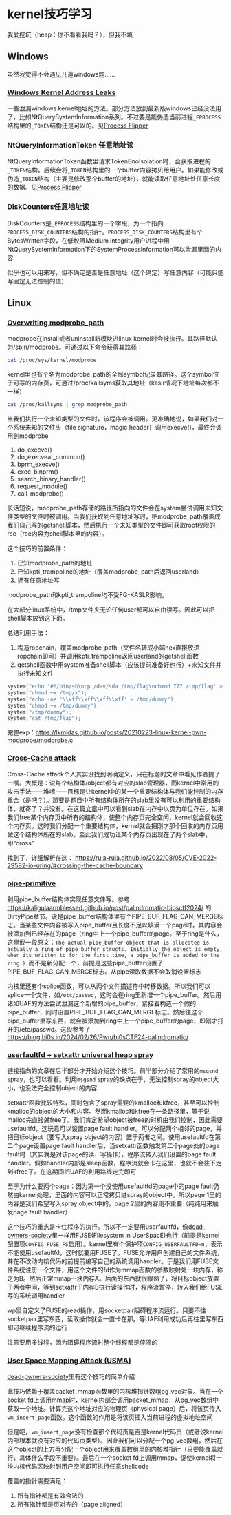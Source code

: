 # kernel技巧学习

我爱挖坑（heap：你不看看我吗？），但我不填

## Windows

虽然我觉得不会遇见几道windows题……

### [Windows Kernel Address Leaks](https://github.com/sam-b/windows_kernel_address_leaks)

一些泄漏windows kernel地址的方法。部分方法放到最新版windows已经没法用了，比如NtQuerySystemInformation系列。不过要是能伪造当前进程`_EPROCESS`结构里的`_TOKEN`结构还是可以的。见[Process Flipper](https://github.com/MochiNishimiya/Project-Sekai-2024)

### NtQueryInformationToken 任意地址读

NtQueryInformationToken函数里请求TokenBnoIsolation时，会获取进程的`_TOKEN`结构。后续会将`_TOKEN`结构里的一个buffer内容拷贝给用户。如果能修改或伪造`_TOKEN`结构（主要是修改那个buffer的地址），就能读取任意地址处任意长度的数据。见[Process Flipper](https://github.com/MochiNishimiya/Project-Sekai-2024)

### DiskCounters任意地址读

DiskCounters是`_EPROCESS`结构里的一个字段，为一个指向`PROCESS_DISK_COUNTERS`结构的指针。`PROCESS_DISK_COUNTERS`结构里有个BytesWritten字段，在低权限Medium integrity用户进程中用NtQuerySystemInformation下的SystemProcessInformation可以泄漏里面的内容

似乎也可以用来写，但不确定是否是任意地址（这个确定）写任意内容（可能只能写固定无法控制的值）

## Linux

### [Overwriting modprobe_path](https://lkmidas.github.io/posts/20210223-linux-kernel-pwn-modprobe/)

modprobe在install或者uninstall新模块进linux kernel时会被执行。其路径默认为/sbin/modprobe。可通过以下命令获得其路径：
```sh
cat /proc/sys/kernel/modprobe
```
kernel里也有个名为modprobe_path的全局symbol记录其路径。这个symbol位于可写的内存页，可通过/proc/kallsyms获取其地址（kaslr情况下地址每次都不一样）
```sh
cat /proc/kallsyms | grep modprobe_path
```
当我们执行一个未知类型的文件时，该程序会被调用。更准确地说，如果我们对一个系统未知的文件头（file signature，magic header）调用execve()，最终会调用到modprobe
1. do_execve()
2. do_execveat_common()
3. bprm_execve()
4. exec_binprm()
5. search_binary_handler()
6. request_module()
7. call_modprobe()

长话短说，modprobe_path存储的路径所指向的文件会在system尝试调用未知文件类型的文件时被调用。当我们获取到任意地址写时，把modprobe_path覆盖成我们自己写的getshell脚本，然后执行一个未知类型的文件即可获取root权限的rce（rce内容为shell脚本里的内容）。

这个技巧的前置条件：
1. 已知modprobe_path的地址
2. 已知kpti_trampoline的地址（覆盖modprobe_path后返回userland）
3. 拥有任意地址写

modprobe_path和kpti_trampoline均不受FG-KASLR影响。

在大部分linux系统中，/tmp文件夹无论任何user都可以自由读写。因此可以把shell脚本放到这下面。

总结利用手法：
1. 构造ropchain，覆盖modprobe_path（文件名转成小端hex直接放进ropchain即可）并调用kpti_trampoline返回userland的getshell函数
2. getshell函数中用system准备shell脚本（应该提前准备好也行）+未知文件并执行未知文件
```c
system("echo '#!/bin/sh\ncp /dev/sda /tmp/flag\nchmod 777 /tmp/flag' > /tmp/x");
system("chmod +x /tmp/x");
system("echo -ne '\\xff\\xff\\xff\\xff' > /tmp/dummy");
system("chmod +x /tmp/dummy");
system("/tmp/dummy");
system("cat /tmp/flag");
```
完整exp：https://lkmidas.github.io/posts/20210223-linux-kernel-pwn-modprobe/modprobe.c

### [Cross-Cache attack](https://xz.aliyun.com/t/12898)

Cross-Cache attack个人其实没找到明确定义，只在标题的文章中看见作者提了一嘴。大概是：说每个结构体/object都有对应的slab管理器，而kernel中常用的攻击手法——堆喷——目标是让kernel中的某一个重要结构体与我们能控制的内存重合（是吧？）。那要是题目中所有结构体所在的slab里没有可以利用的重要结构体，就寄了？并没有。在这篇[文章](https://brieflyx.me/2020/heap/linux-kernel-slab-101/)中可以看到slab在内存中以页为单位存在。如果我们free某个内存页中所有的结构体，使整个内存页完全空闲，kernel就会回收这个内存页。这时我们分配一个重要结构体，kernel就会把刚才那个回收的内存页用做这个结构体所在的slab。至此我们成功让某个内存页出现在了两个slab中，即“cross”

找到了，详细解析在这： https://ruia-ruia.github.io/2022/08/05/CVE-2022-29582-io-uring/#crossing-the-cache-boundary

### [pipe-primitive](https://github.com/veritas501/pipe-primitive)
利用pipe_buffer结构体实现任意文件写。参考 https://kaligulaarmblessed.github.io/post/palindromatic-biosctf2024/ 的DirtyPipe章节。说是pipe_buffer结构体里有个PIPE_BUF_FLAG_CAN_MERGE标志。当某些文件内容被写入pipe_buffer且长度不足以填满一个page时，其内容会被添加到已经存在的page（ring中上一个pipe_buffer的page。至于ring是什么，这里截一段原文：`The actual pipe_buffer object that is allocated is actually a ring of pipe_buffer structs. Initially the object is empty, when its written to for the first time, a pipe_buffer is added to the ring.`）而不是新分配一个，前提是这些pipe_buffer设置了PIPE_BUF_FLAG_CAN_MERGE标志。从pipe读取数据不会取消设置标志

内核里还有个splice函数，可以从两个文件描述符中转移数据。所以我们可以splice一个文件，如`/etc/passwd`，这时会在ring里新增一个pipe_buffer。然后用诸如UAF的方法尝试泄漏这个新增的pipe_buffer，紧接着构造一个假的pipe_buffer，同时设置PIPE_BUF_FLAG_CAN_MERGE标志。然后往这个pipe_buffer里写东西，就会被添加到ring中上一个pipe_buffer的page，即刚才打开的/etc/passwd。这段参考了 https://blog.bi0s.in/2024/02/26/Pwn/bi0sCTF24-palindromatic/

### [userfaultfd + setxattr universal heap spray](https://duasynt.com/blog/linux-kernel-heap-spray)

链接指向的文章在后半部分才开始介绍这个技巧。前半部分介绍了常用的`msgsnd` spray，也可以看看。利用`msgsnd` spray的缺点在于，无法控制spray的object大小，也没法完全控制object的内容

setxattr函数比较特殊，同时包含了spray需要的kmalloc和kfree，甚至可以控制kmalloc的object的大小和内容。然而kmalloc和kfree在一条路径里，等于说malloc完直接就free了。我们肯定希望object被free的时机由我们控制，因此需要usefaultfd，这玩意可以设置page fault handler。可以分配两个相邻的page，并把目标object（要写入spray object的内容）置于两者之间。使用usefaultfd在第二个page设置page fault handler后，当setxattr函数触发第二个page处的page fault时（其实就是对该page的读、写操作），程序流转入我们设置的page fault handler。假如handler内部是sleep函数，程序流就会卡在这里，也就不会往下走到kfree了。在这期间把UAF的利用路线走完即可

至于为什么要两个page：因为第一个没使用usefaultfd的page中的page fault仍然由kernel处理，里面的内容可以正常拷贝进spray的object中。所以page 1里的内容是我们希望写入spray object中的，page 2里的内容则不重要（纯纯用来触发page fault handler）

这个技巧的重点是卡住程序的执行。所以不一定要用userfaultfd，像[dead-pwners-society](https://kaligulaarmblessed.github.io/post/dead-pwners-society)里一样用FUSE(Filesystem in UserSpacE)也行（前提是kernel配置项`CONFIG_FUSE_FS`启用）。kernel里有个保护项`CONFIG_USERFAULTFD=n`，表示不能使用usefaultfd，这时就要用FUSE了。FUSE允许用户创建自己的文件系统，并在不改动内核代码的前提前编写自己的系统调用handler。于是我们用FUSE文件系统注册一个文件，用这个文件的fd作为mmap函数的参数映射处一块内存，称之为B。然后正常mmap一块内存A。后面的东西就很眼熟了，将目标object放置于两者中间，等到setxattr于内存B执行读操作时，程序流暂停，转入我们给FUSE写的系统调用handler

wp里自定义了FUSE的read操作，用socketpair阻碍程序流运行。只要不往socketpair里写东西，读取操作就会一直卡在那。等UAF利用成功后再往里写东西即可继续程序流的运行

注意要用多线程，因为阻碍程序流时整个线程都是停滞的

### [User Space Mapping Attack (USMA)](https://i.blackhat.com/Asia-22/Thursday-Materials/AS-22-YongLiu-USMA-Share-Kernel-Code-wp.pdf)

[dead-pwners-society](https://kaligulaarmblessed.github.io/post/dead-pwners-society)里有这个技巧的简单介绍

此技巧依赖于覆盖packet_mmap函数里的内核堆指针数组pg_vec对象。当在一个socket fd上调用mmap时，kernel内部会调用packet_mmap，从pg_vec数组中获取一个地址。计算完这个地址对应的物理页（physical page）后，将该页传入`vm_insert_page`函数。这个函数的作用是将该页插入当前进程的虚拟地址空间

但是吧，`vm_insert_page`没有检查那个代码页是否是kernel代码页（或者说kernel内部根本就没有对应的代码页类型）。因此我们可以分配一个pg_vec数组，然后在这个object的上方再分配一个object用来覆盖数组里的内核堆指针（只要能覆盖就行，具体什么手段不重要）。最后在一个socket fd上调用mmap，促使kernel将一块内核代码区映射到用户空间即可执行任意shellcode

覆盖的指针需要满足：
1. 所有指针都是有效合法的
2. 所有指针都是页对齐的（page aligned）